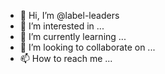- 👋 Hi, I’m @label-leaders
- 👀 I’m interested in ...
- 🌱 I’m currently learning ...
- 💞️ I’m looking to collaborate on ...
- 📫 How to reach me ...

<!---
label-leaders/label-leaders is a ✨ special ✨ repository because its `README.md` (this file) appears on your GitHub profile.
You can click the Preview link to take a look at your changes.
--->
